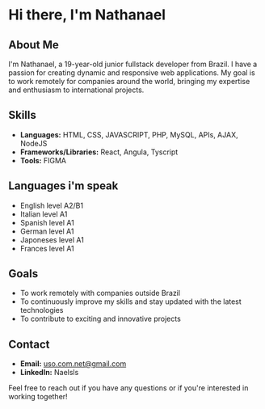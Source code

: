 # Hi there, I'm Nathanael 

## About Me
I'm Nathanael, a 19-year-old junior fullstack developer from Brazil. I have a passion for creating dynamic and responsive web applications. My goal is to work remotely for companies around the world, bringing my expertise and enthusiasm to international projects.

## Skills
- **Languages:** HTML, CSS, JAVASCRIPT, PHP, MySQL, APIs, AJAX, NodeJS
- **Frameworks/Libraries:** React, Angula, Tyscript
- **Tools:** FIGMA

## Languages i'm speak
- English   level A2/B1
- Italian   level A1
- Spanish   level A1
- German    level A1
- Japoneses level A1
- Frances   level A1

## Goals
- To work remotely with companies outside Brazil
- To continuously improve my skills and stay updated with the latest technologies
- To contribute to exciting and innovative projects

## Contact
- **Email:** uso.com.net@gmail.com
- **LinkedIn:** Naelsls

Feel free to reach out if you have any questions or if you're interested in working together!




